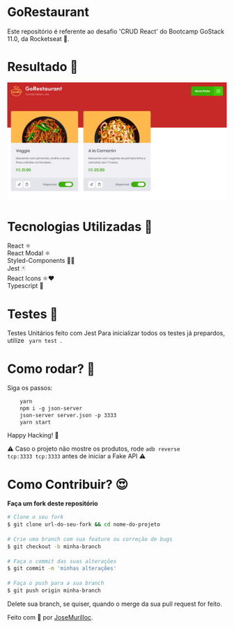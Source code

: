 # GoRestaurant
Este repositório é referente ao desafio 'CRUD React' do Bootcamp GoStack 11.0, da Rocketseat 🚀.


# Resultado 🚀
<p align="center">
  <img src="./images/GoRestaurant.png" />
</p>

# Tecnologias Utilizadas 🚀
React ⚛️ <br />
React Modal ⚛️ <br />
Styled-Components 💅🏻 <br />
Jest 🃏 <br />
React Icons ⚛️❤️ <br />
Typescript 🦕

# Testes 🧪
Testes Unitários feito com Jest
Para inicializar todos os testes já prepardos, utilize <code> yarn test </code>.

# Como rodar? 🤔
Siga os passos:

```
    yarn
    npm i -g json-server
    json-server server.json -p 3333
    yarn start

```
Happy Hacking! 🚀

⚠️ Caso o projeto não mostre os produtos, rode <code>adb reverse tcp:3333 tcp:3333</code> antes de iniciar a Fake API ⚠️

# Como Contribuir? 😍
**Faça um fork deste repositório**

```bash
# Clone o seu fork
$ git clone url-do-seu-fork && cd nome-do-projeto

# Crie uma branch com sua feature ou correção de bugs
$ git checkout -b minha-branch

# Faça o commit das suas alterações
$ git commit -m 'minhas alterações'

# Faça o push para a sua branch
$ git push origin minha-branch
```

Delete sua branch, se quiser, quando o merge da sua pull request for feito. <br />

Feito com 💜 por <a href="https://www.linkedin.com/in/jose-murillo-dev/" target="blank">JoseMurilloc</a>.
